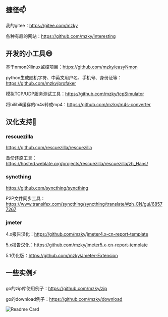 ## 捷径📫

我的gitee：https://gitee.com/mzky

各种有趣的网站：https://github.com/mzky/interesting


## 开发的小工具😄

基于nmon的linux监控项目：https://github.com/mzky/easyNmon

python生成随机字符、中英文用户名、手机号、身份证等：https://github.com/mzky/profaker

模拟TCP/UDP服务测试工具：https://github.com/mzky/tcpSimulator

将bilibili缓存的m4s转成mp4：https://github.com/mzky/m4s-converter

## 汉化支持🌱

### rescuezilla
https://github.com/rescuezilla/rescuezilla

备份还原工具：https://hosted.weblate.org/projects/rescuezilla/rescuezilla/zh_Hans/


### syncthing
https://github.com/syncthing/syncthing

P2P文件同步工具：https://www.transifex.com/syncthing/syncthing/translate/#zh_CN/gui/68577267 


### jmeter

4.x报告汉化：https://github.com/mzky/jmeter4.x-cn-report-template

5.x报告汉化：https://github.com/mzky/jmeter5.x-cn-report-template

5.1优化版：https://github.com/mzky/Jmeter-Extension


## 一些实例⚡

go的zip库使用例子：https://github.com/mzky/zip

go的download例子：https://github.com/mzky/download


![Readme Card](https://github-readme-stats.vercel.app/api?username=mzky&show_icons=true&theme=dark)



